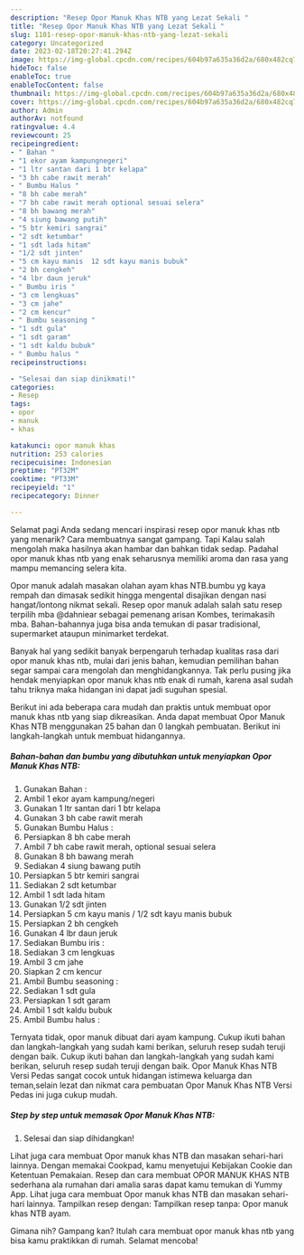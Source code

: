 ```yaml
---
description: "Resep Opor Manuk Khas NTB yang Lezat Sekali "
title: "Resep Opor Manuk Khas NTB yang Lezat Sekali "
slug: 1101-resep-opor-manuk-khas-ntb-yang-lezat-sekali
category: Uncategorized
date: 2023-02-18T20:27:41.294Z
image: https://img-global.cpcdn.com/recipes/604b97a635a36d2a/680x482cq70/opor-manuk-khas-ntb-foto-resep-utama.jpg
hideToc: false
enableToc: true
enableTocContent: false
thumbnail: https://img-global.cpcdn.com/recipes/604b97a635a36d2a/680x482cq70/opor-manuk-khas-ntb-foto-resep-utama.jpg
cover: https://img-global.cpcdn.com/recipes/604b97a635a36d2a/680x482cq70/opor-manuk-khas-ntb-foto-resep-utama.jpg
author: Admin
authorAv: notfound
ratingvalue: 4.4
reviewcount: 25
recipeingredient:
- " Bahan "
- "1 ekor ayam kampungnegeri"
- "1 ltr santan dari 1 btr kelapa"
- "3 bh cabe rawit merah"
- " Bumbu Halus "
- "8 bh cabe merah"
- "7 bh cabe rawit merah optional sesuai selera"
- "8 bh bawang merah"
- "4 siung bawang putih"
- "5 btr kemiri sangrai"
- "2 sdt ketumbar"
- "1 sdt lada hitam"
- "1/2 sdt jinten"
- "5 cm kayu manis  12 sdt kayu manis bubuk"
- "2 bh cengkeh"
- "4 lbr daun jeruk"
- " Bumbu iris "
- "3 cm lengkuas"
- "3 cm jahe"
- "2 cm kencur"
- " Bumbu seasoning "
- "1 sdt gula"
- "1 sdt garam"
- "1 sdt kaldu bubuk"
- " Bumbu halus "
recipeinstructions:

- "Selesai dan siap dinikmati!"
categories:
- Resep
tags:
- opor
- manuk
- khas

katakunci: opor manuk khas 
nutrition: 253 calories
recipecuisine: Indonesian
preptime: "PT32M"
cooktime: "PT33M"
recipeyield: "1"
recipecategory: Dinner

---
```



Selamat pagi Anda sedang mencari inspirasi resep opor manuk khas ntb yang menarik? Cara membuatnya sangat gampang. Tapi Kalau salah mengolah maka hasilnya akan hambar dan bahkan tidak sedap. Padahal opor manuk khas ntb yang enak seharusnya memiliki aroma dan rasa yang mampu memancing selera kita.


Opor manuk adalah masakan olahan ayam khas NTB.bumbu yg kaya rempah dan dimasak sedikit hingga mengental disajikan dengan nasi hangat/lontong nikmat sekali. Resep opor manuk adalah salah satu resep terpilih mba @dahniear sebagai pemenang arisan Kombes, terimakasih mba. Bahan-bahannya juga bisa anda temukan di pasar tradisional, supermarket ataupun minimarket terdekat.

Banyak hal yang sedikit banyak berpengaruh terhadap kualitas rasa dari opor manuk khas ntb, mulai dari jenis bahan, kemudian pemilihan bahan segar sampai cara mengolah dan menghidangkannya. Tak perlu pusing jika hendak menyiapkan opor manuk khas ntb enak di rumah, karena asal sudah tahu triknya maka hidangan ini dapat jadi suguhan spesial.


Berikut ini ada beberapa cara mudah dan praktis untuk membuat opor manuk khas ntb yang siap dikreasikan. Anda dapat membuat Opor Manuk Khas NTB menggunakan 25 bahan dan 0 langkah pembuatan. Berikut ini langkah-langkah untuk membuat hidangannya.

<!--inarticleads1-->

##### Bahan-bahan dan bumbu yang dibutuhkan untuk menyiapkan Opor Manuk Khas NTB:

1. Gunakan  Bahan :
1. Ambil 1 ekor ayam kampung/negeri
1. Gunakan 1 ltr santan dari 1 btr kelapa
1. Gunakan 3 bh cabe rawit merah
1. Gunakan  Bumbu Halus :
1. Persiapkan 8 bh cabe merah
1. Ambil 7 bh cabe rawit merah, optional sesuai selera
1. Gunakan 8 bh bawang merah
1. Sediakan 4 siung bawang putih
1. Persiapkan 5 btr kemiri sangrai
1. Sediakan 2 sdt ketumbar
1. Ambil 1 sdt lada hitam
1. Gunakan 1/2 sdt jinten
1. Persiapkan 5 cm kayu manis / 1/2 sdt kayu manis bubuk
1. Persiapkan 2 bh cengkeh
1. Gunakan 4 lbr daun jeruk
1. Sediakan  Bumbu iris :
1. Sediakan 3 cm lengkuas
1. Ambil 3 cm jahe
1. Siapkan 2 cm kencur
1. Ambil  Bumbu seasoning :
1. Sediakan 1 sdt gula
1. Persiapkan 1 sdt garam
1. Ambil 1 sdt kaldu bubuk
1. Ambil  Bumbu halus :


Ternyata tidak, opor manuk dibuat dari ayam kampung. Cukup ikuti bahan dan langkah-langkah yang sudah kami berikan, seluruh resep sudah teruji dengan baik. Cukup ikuti bahan dan langkah-langkah yang sudah kami berikan, seluruh resep sudah teruji dengan baik. Opor Manuk Khas NTB Versi Pedas sangat cocok untuk hidangan istimewa keluarga dan teman,selain lezat dan nikmat cara pembuatan Opor Manuk Khas NTB Versi Pedas ini juga cukup mudah. 

<!--inarticleads2-->

##### Step by step untuk memasak Opor Manuk Khas NTB:


1. Selesai dan siap dihidangkan!

Lihat juga cara membuat Opor manuk khas NTB dan masakan sehari-hari lainnya. Dengan memakai Cookpad, kamu menyetujui Kebijakan Cookie dan Ketentuan Pemakaian. Resep dan cara membuat OPOR MANUK KHAS NTB sederhana ala rumahan dari amalia saras dapat kamu temukan di Yummy App. Lihat juga cara membuat Opor manuk khas NTB dan masakan sehari-hari lainnya. Tampilkan resep dengan: Tampilkan resep tanpa: Opor manuk khas NTB ayam. 

Gimana nih? Gampang kan? Itulah cara membuat opor manuk khas ntb yang bisa kamu praktikkan di rumah. Selamat mencoba!
